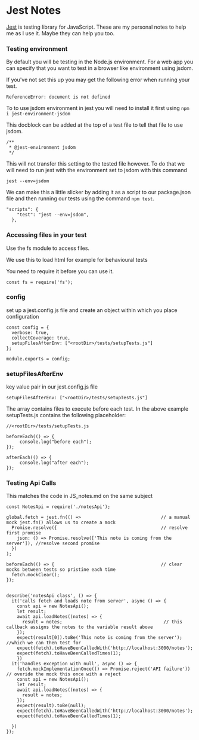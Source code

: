 # Jest Notes

[Jest](https://jestjs.io/docs/getting-started) is testing library for JavaScript. These are my personal notes to help me as I use it. Maybe they can help you too.


### Testing environment

By default you will be testing in the Node.js environment. For a web app you can specify that you want to test in a browser like environment using jsdom.

If you've not set this up you may get the following error when running your test.
```
ReferenceError: document is not defined
```

To to use jsdom environment in jest you will need to install it first using `npm i jest-environment-jsdom`

This docblock can be added at the top of a test file to tell that file to use jsdom. 

```
/**
 * @jest-environment jsdom
 */
```

This will not transfer this setting to the tested file however. To do that we will need to run jest with the environment set to jsdom with this command 

```
jest --env=jsdom
```

We can make this a little slicker by adding it as a script to our package.json file and then running our tests using the command `npm test`.

```
"scripts": {
    "test": "jest --env=jsdom",
  },

```

### Accessing files in your test

Use the fs module to access files. 

We use this to load html for example for behavioural tests

You need to require it before you can use it.

```
const fs = require('fs');
```

### config

set up a jest.config.js file and create an object within which you place configuration

```
const config = {
  verbose: true,
  collectCoverage: true,
  setupFilesAfterEnv: ["<rootDir>/tests/setupTests.js"]
};

module.exports = config;

```

### setupFilesAfterEnv

key value pair in our jest.config.js file 

`setupFilesAfterEnv: ["<rootDir>/tests/setupTests.js"]`

The array contains files to execute before each test. In the above example setupTests.js contains the following placeholder:

```
//<rootDir>/tests/setupTests.js

beforeEach(() => {
     console.log("before each");
});

afterEach(() => {
     console.log("after each");
});

```

### Testing Api Calls

This matches the code in JS_notes.md on the same subject

```
const NotesApi = require('./notesApi');

global.fetch = jest.fn(() =>                              // a manual mock jest.fn() allows us to create a mock
  Promise.resolve({                                       // resolve first promise
    json: () => Promise.resolve(['This note is coming from the server']), //resolve second promise
  })
);

beforeEach(() => {                                        // clear mocks between tests so pristine each time
  fetch.mockClear();
});


describe('notesApi class', () => {
  it('calls fetch and loads note from server', async () => {
    const api = new NotesApi();
    let result;
    await api.loadNotes((notes) => {
      result = notes;                                      // this callback assigns the notes to the variable result above
    });
    expect(result[0]).toBe('This note is coming from the server');      //which we can then test for
    expect(fetch).toHaveBeenCalledWith('http://localhost:3000/notes');
    expect(fetch).toHaveBeenCalledTimes(1);
    })
  it('handles exception with null', async () => {
    fetch.mockImplementationOnce(() => Promise.reject('API failure'))     // overide the mock this once with a reject
    const api = new NotesApi();                                 
    let result;
    await api.loadNotes((notes) => {
      result = notes;
    });
    expect(result).toBe(null);
    expect(fetch).toHaveBeenCalledWith('http://localhost:3000/notes');
    expect(fetch).toHaveBeenCalledTimes(1);

  })
});


```

